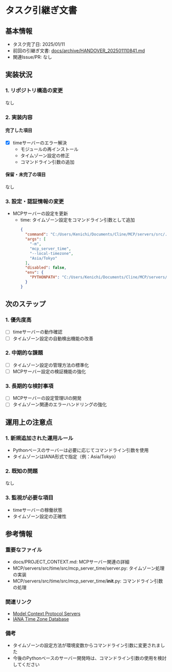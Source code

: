 # タスク引継ぎ文書

## 基本情報

- タスク完了日: 2025/01/11
- 前回の引継ぎ文書: [docs/archive/HANDOVER_202501110841.md](docs/archive/HANDOVER_202501110841.md)
- 関連Issue/PR: なし

## 実装状況

### 1. リポジトリ構造の変更

なし

### 2. 実装内容

#### 完了した項目

- [x] timeサーバーのエラー解決
  - モジュールの再インストール
  - タイムゾーン設定の修正
  - コマンドライン引数の追加

#### 保留・未完了の項目

なし

### 3. 設定・認証情報の変更

- MCPサーバーの設定を更新
  - time: タイムゾーン設定をコマンドライン引数として追加
    ```json
    {
      "command": "C:/Users/Kenichi/Documents/Cline/MCP/servers/src/.venv/Scripts/python.exe",
      "args": [
        "-m",
        "mcp_server_time",
        "--local-timezone",
        "Asia/Tokyo"
      ],
      "disabled": false,
      "env": {
        "PYTHONPATH": "C:/Users/Kenichi/Documents/Cline/MCP/servers/src/time"
      }
    }
    ```

## 次のステップ

### 1. 優先度高

- [ ] timeサーバーの動作確認
- [ ] タイムゾーン設定の自動検出機能の改善

### 2. 中期的な課題

- [ ] タイムゾーン設定の管理方法の標準化
- [ ] MCPサーバー設定の検証機能の強化

### 3. 長期的な検討事項

- [ ] MCPサーバーの設定管理UIの開発
- [ ] タイムゾーン関連のエラーハンドリングの強化

## 運用上の注意点

### 1. 新規追加された運用ルール

- Pythonベースのサーバーは必要に応じてコマンドライン引数を使用
- タイムゾーンはIANA形式で指定（例：Asia/Tokyo）

### 2. 既知の問題

なし

### 3. 監視が必要な項目

- timeサーバーの稼働状態
- タイムゾーン設定の正確性

## 参考情報

### 重要なファイル

- docs/PROJECT_CONTEXT.md: MCPサーバー関連の詳細
- MCP/servers/src/time/src/mcp_server_time/server.py: タイムゾーン処理の実装
- MCP/servers/src/time/src/mcp_server_time/__init__.py: コマンドライン引数の処理

### 関連リンク

- [Model Context Protocol Servers](https://github.com/modelcontextprotocol/servers)
- [IANA Time Zone Database](https://www.iana.org/time-zones)

### 備考

- タイムゾーンの設定方法が環境変数からコマンドライン引数に変更されました
- 今後のPythonベースのサーバー開発時は、コマンドライン引数の使用を検討してください
